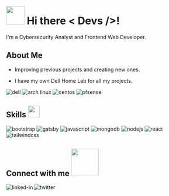 # <img src = "https://cliply.co/wp-content/uploads/2020/02/392002770_ROCKET_EMOJI_400px.gif" width = 50px> Hi there < Devs />!

I'm a Cybersecurity Analyst and Frontend Web Developer.

## About Me

- Improving previous projects and creating new ones.

- I have my own Dell Home Lab for all my projects. 

<img alt="dell" src="https://img.shields.io/badge/dell-007DB8.svg?&style=for-the-badge&logo=dell&logoColor=white" />  <img alt="arch linux" src="https://img.shields.io/badge/archlinux-1793D1.svg?&style=for-the-badge&logo=archlinux&logoColor=white" />  <img alt="centos" src="https://img.shields.io/badge/centos-262577.svg?&style=for-the-badge&logo=centos&logoColor=white" />  <img alt="pfsense" src="https://img.shields.io/badge/pfsense-212121.svg?&style=for-the-badge&logo=pfsense&logoColor=white" />


## Skills <img src = "https://user-images.githubusercontent.com/3749153/129705713-39fb8948-e6b4-4968-a074-b7c006b5065c.gif" width = 32px>

<img alt="bootstrap" src="https://img.shields.io/badge/bootstrap-7952B3.svg?&style=for-the-badge&logo=bootstrap&logoColor=white" />  <img alt="gatsby" src="https://img.shields.io/badge/gatsby-663399.svg?&style=for-the-badge&logo=gatsby&logoColor=white" />  <img alt="javascript" src="https://img.shields.io/badge/javascript-F7DF1E.svg?&style=for-the-badge&logo=javascript&logoColor=black" />  <img alt="mongodb" src="https://img.shields.io/badge/mongodb-47A248.svg?&style=for-the-badge&logo=mongodb&logoColor=white" />  <img alt="nodejs" src="https://img.shields.io/badge/node.js-339933.svg?&style=for-the-badge&logo=node.js&logoColor=white" />  <img alt="react" src="https://img.shields.io/badge/react-61DAFB.svg?&style=for-the-badge&logo=react&logoColor=black" /> <img alt="tailwindcss" src="https://img.shields.io/badge/tailwindcss-38B2AC.svg?&style=for-the-badge&logo=tailwindcss&logoColor=white" />

## Connect with me <img src = "https://user-images.githubusercontent.com/3749153/129705787-f8a9112a-e757-43a4-a88d-a1a574f0c185.gif" width = "75px">

[<img align="left" alt="linked-in" src="https://img.shields.io/badge/linkedin-%230077B5.svg?&style=for-the-badge&logo=linkedin&logoColor=white" />](https://www.linkedin.com/in/davidzapicojr)

[<img align="left" alt="twitter" src="https://img.shields.io/badge/twitter-%231DA1F2.svg?&style=for-the-badge&logo=twitter&logoColor=white" />](https://twitter.com/somdobomk)
